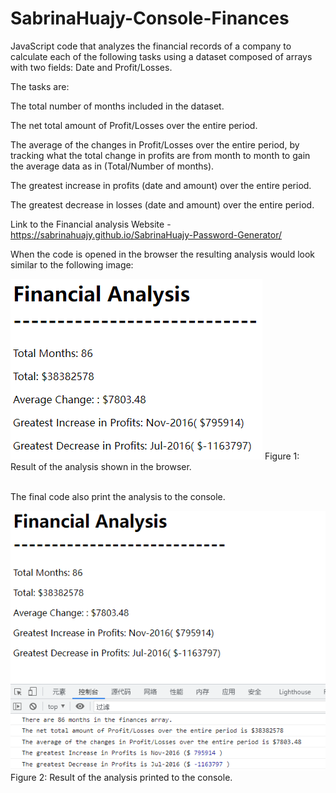 # SabrinaHuajy-Console-Finances

JavaScript code that analyzes the financial records of a company to calculate each of the following tasks using a dataset composed of arrays with two fields: Date and Profit/Losses.

The tasks are:

The total number of months included in the dataset.

The net total amount of Profit/Losses over the entire period.

The average of the changes in Profit/Losses over the entire period, by tracking what the total change in profits are from month to month to gain the average data as in (Total/Number of months).

The greatest increase in profits (date and amount) over the entire period.

The greatest decrease in losses (date and amount) over the entire period.

Link to the Financial analysis Website - https://sabrinahuajy.github.io/SabrinaHuajy-Password-Generator/

When the code is opened in the browser the resulting analysis would look similar to the following image:
<br>

<img src="assets\images\browser.PNG" alt="screenshot of browser">
Figure 1: Result of the analysis shown in the browser.
<br>
<br>

The final code also print the analysis to the console.

<img src="assets\images\console.PNG" alt="screenshot of console">
Figure 2: Result of the analysis printed to the console.